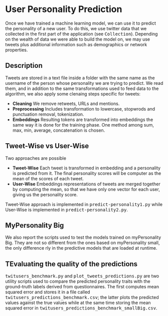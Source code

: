 User Personality Prediction
======
Once we have trained a machine learning model, we can use it to predict the personality of a new user. To do this, we use twitter data that we collected in the first part of the application (see <tt>Collection</tt>). 
Depending on the wealth of data we were able to build the model on, we may use tweets plus additional information such as demographics or network properties.

Description
-----
Tweets are stored in a text file inside a folder with the same name as the username of the person whose personality we are trying to predict.
We read them, and in addition to the same transformations used to feed data to the algorithm, we also apply some clenaing steps specific for tweets:

* <b>Cleaning</b> We remove retweets, URLs and mentions.
* <b>Preprocessing</b> Includes transformation to lowercase, stopwrods and punctuation removal, tokenization.
* <b>Embeddings</b> Resulting tokens are transformed into embeddings the same way it is done for the training phase. One method among sum, max, min, average, concatenation is chosen. 

Tweet-Wise vs User-Wise
-----
Two approaches are possible
* <b>Tweet-Wise</b> Each tweet is transformed in embedding and a personality is predicted from it. The final personality scores will be computer as the mean of the scores of each tweet.
* <b>User-Wise</b> Embeddings representations of tweets are merged together by computing the mean, so that we have only one vector for each user, giving us the personality score.

Tweet-Wise approach is implemented in <tt>predict-personality1.py</tt> while User-Wise is implemented in <tt>predict-personality2.py</tt>.


MyPersonality Big
-----
We also report the scripts used to test the models trained on myPersonality Big. They are not so different from the ones based on myPersonality small, the only difference rly in the predictive models that are loaded at runtime.


TEvaluating the quality of the predictions
-----
<tt>twitusers_benchmark.py</tt> and <tt>plot_tweets_predictions.py</tt> are two utility scripts used to compare the predicted personality traits with the ground-truth labels derived from questionnaires. The first computes mean squared error and stores it in a file called <tt>twitusers_predictions_benchmark.csv</tt>; the latter plots the predicted values against the true values while at the same time storing the mean squared error in <tt>twitusers_predictions_benchmark_smallBig.csv</tt>.

